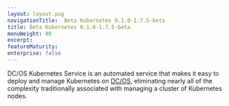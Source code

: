```yaml
---
layout: layout.pug
navigationTitle:  Beta Kubernetes 0.1.0-1.7.5-beta
title: Beta Kubernetes 0.1.0-1.7.5-beta
menuWeight: 80
excerpt:
featureMaturity:
enterprise: false
---
```


DC/OS Kubernetes Service is an automated service that makes it easy to deploy and manage Kubernetes on [DC/OS](https://mesosphere.com/product/), eliminating nearly all of the complexity traditionally associated with managing a cluster of Kubernetes nodes.
